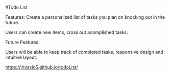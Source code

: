 #Todo List

Features:
Create a personalized list of tasks you plan on knocking out in the future.

Users can create new items, cross out acomplished tasks. 

Future Features:

Users will be able to keep track of completed tasks, responsive design and intuitive layout.

https://lrivaslo5.github.io/todoList/
